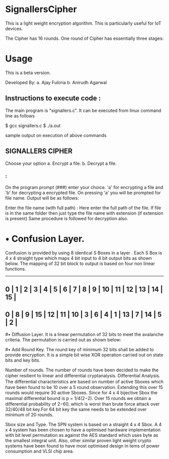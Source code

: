 # SignallersCipher
This is a light weight encryption algorithm. This is particularly useful for IoT devices. 

The Cipher has 16 rounds.
One round of Cipher has essentially three stages:

# Usage 
This is a beta version. 

Developed By:
a. Ajay Fuloria
b. Anirudh Agarwal

Instructions to execute code :
--------------------------------
The main program is "signallers.c". It can be executed from linux command line as follows

$ gcc signallers.c
$ ./a.out

sample output on execution of above commands

SIGNALLERS CIPHER 
----------------- 
Choose your option
a. Encrypt a file.
b. Decrypt a file.
### : 

On the program prompt (###) enter your choice. 'a' for encrypting a file and 'b' for decrypting a encrypted file. 
On pressing 'a' you will be prompted for file name. Output will be as follows:

Enter the file name (with full path) : 
Here enter the full path of the file. If file is in the same folder then just type the file name with extension (if extension is present) Same procedure is followed for decryption also.

# • Confusion Layer. 
Confusion is provided by using 8 identical S Boxes in a layer . Each S Box is 4 x 4 straight type which maps 4 bit input to 4 bit output bits as shown below. The mapping of 32 bit block to output is based on four non linear functions. 

____________________________________________________________________________________________
0  |  1  |  2  |  3  |  4  |  5  |  6  |  7  |  8  |  9  |  10  |  11  | 12 | 13 | 14 | 15 |
--------------------------------------------------------------------------------------------
0  |  8  |  9  |  15 | 12  | 11  | 10  |  3  |  6  |  4  |  1   |  13  | 7  | 14 | 5   | 2 |
--------------------------------------------------------------------------------------------

#• Diffusion Layer. 
It is a linear permutation of 32 bits to meet the avalanche criteria. The permutation is carried out as shown below:


#• Add Round Key.
The round key of minimum 32 bits shall be added to provide encryption. It is a simple bit wise XOR operation carried out on state bits and key bits.

Number of rounds. The number of rounds have been decided to make the cipher resilient to linear and diﬀerential cryptanalysis.
Differential Analysis. The diﬀerential characteristics are based on number of active Sboxes which have been found to be 10 over a 5 round observation. Extending this over 15 rounds would require 30 active Sboxes. Since for 4 x 4 bijective Sbox the maximal diﬀerential bound is p = 1/4(2−2). Over 15 rounds we obtain a differential probability of 2−60, which is worst than brute force attack over 32/40/48 bit key.For 64 bit key the same needs to be extended over minimum of 20 rounds.

Sbox size and Type. The SPN system is based on a straight 4 x 4 Sbox. A 4 x 4 system has been chosen to have a optimised hardware implementation with bit level permutation as against the AES standard which uses byte as the smallest integral unit. Also, other similar proven light weight crypto systems have been found to have most optimised design in tems of power consumption and VLSI chip area.


